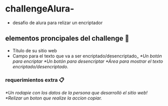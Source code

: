 # challengeAlura-
* desafio de alura para relizar un encriptador

## elementos proncipales del challenge 🚀
* Título de su sitio web 
* Campo para el texto que va a ser encriptado/desencriptado_
_*Un botón para encriptar_
_*Un botón para desencriptar_
_*Área para mostrar el texto encriptado/desencriptado._

### requerimientos extra 📋
_*Un rodapie con los datos de la persona que desarrolló el sitio web!_
_*Relizar un boton que realize la accion copiar._ 
